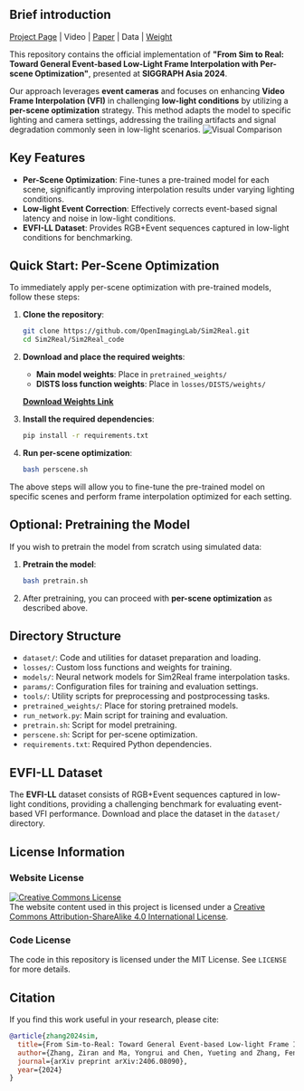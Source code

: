 ## Brief introduction
[Project Page](https://openimaginglab.github.io/Sim2Real/) | Video | [Paper](https://arxiv.org/pdf/2406.08090) | Data | [Weight](https://drive.google.com/drive/folders/1sugfKHUswxqUNQKit1G5W8dF1rAKijxq?usp=drive_link)

This repository contains the official implementation of **"From Sim to Real: Toward General Event-based Low-Light Frame Interpolation with Per-scene Optimization"**, presented at **SIGGRAPH Asia 2024**.

Our approach leverages **event cameras** and focuses on enhancing **Video Frame Interpolation (VFI)** in challenging **low-light conditions** by utilizing a **per-scene optimization** strategy. This method adapts the model to specific lighting and camera settings, addressing the trailing artifacts and signal degradation commonly seen in low-light scenarios.
![Visual Comparison](Sim2Real_code/image.png)
## Key Features

- **Per-Scene Optimization**: Fine-tunes a pre-trained model for each scene, significantly improving interpolation results under varying lighting conditions.
- **Low-light Event Correction**: Effectively corrects event-based signal latency and noise in low-light conditions.
- **EVFI-LL Dataset**: Provides RGB+Event sequences captured in low-light conditions for benchmarking.

## Quick Start: Per-Scene Optimization

To immediately apply per-scene optimization with pre-trained models, follow these steps:

1. **Clone the repository**:
   ```bash
   git clone https://github.com/OpenImagingLab/Sim2Real.git
   cd Sim2Real/Sim2Real_code
   ```

2. **Download and place the required weights**:
   - **Main model weights**: Place in `pretrained_weights/`
   - **DISTS loss function weights**: Place in `losses/DISTS/weights/`

   **[Download Weights Link](https://drive.google.com/drive/folders/1sugfKHUswxqUNQKit1G5W8dF1rAKijxq?usp=drive_link)**

3. **Install the required dependencies**:
   ```bash
   pip install -r requirements.txt
   ```

4. **Run per-scene optimization**:
   ```bash
   bash perscene.sh
   ```

The above steps will allow you to fine-tune the pre-trained model on specific scenes and perform frame interpolation optimized for each setting.

## Optional: Pretraining the Model

If you wish to pretrain the model from scratch using simulated data:

1. **Pretrain the model**:
   ```bash
   bash pretrain.sh
   ```

2. After pretraining, you can proceed with **per-scene optimization** as described above.

## Directory Structure

- `dataset/`: Code and utilities for dataset preparation and loading.
- `losses/`: Custom loss functions and weights for training.
- `models/`: Neural network models for Sim2Real frame interpolation tasks.
- `params/`: Configuration files for training and evaluation settings.
- `tools/`: Utility scripts for preprocessing and postprocessing tasks.
- `pretrained_weights/`: Place for storing pretrained models.
- `run_network.py`: Main script for training and evaluation.
- `pretrain.sh`: Script for model pretraining.
- `perscene.sh`: Script for per-scene optimization.
- `requirements.txt`: Required Python dependencies.

## EVFI-LL Dataset

The **EVFI-LL** dataset consists of RGB+Event sequences captured in low-light conditions, providing a challenging benchmark for evaluating event-based VFI performance. Download and place the dataset in the `dataset/` directory.

## License Information

### Website License
<a rel="license" href="http://creativecommons.org/licenses/by-sa/4.0/"><img alt="Creative Commons License" style="border-width:0" src="https://i.creativecommons.org/l/by-sa/4.0/88x31.png" /></a><br />The website content used in this project is licensed under a <a rel="license" href="http://creativecommons.org/licenses/by-sa/4.0/">Creative Commons Attribution-ShareAlike 4.0 International License</a>.

### Code License
The code in this repository is licensed under the MIT License. See `LICENSE` for more details.

## Citation

If you find this work useful in your research, please cite:

```bibtex
@article{zhang2024sim,
  title={From Sim-to-Real: Toward General Event-based Low-light Frame Interpolation with Per-scene Optimization},
  author={Zhang, Ziran and Ma, Yongrui and Chen, Yueting and Zhang, Feng and Gu, Jinwei and Xue, Tianfan and Guo, Shi},
  journal={arXiv preprint arXiv:2406.08090},
  year={2024}
}
```
